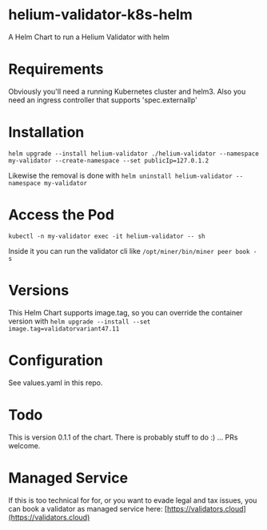 # helium-validator-k8s-helm
A Helm Chart to run a Helium Validator with helm

# Requirements
Obviously you'll need a running Kubernetes cluster and helm3.
Also you need an ingress controller that supports 'spec.externalIp' 

# Installation
```helm upgrade --install helium-validator ./helium-validator --namespace my-validator --create-namespace --set publicIp=127.0.1.2```

Likewise the removal is done with
```helm uninstall helium-validator --namespace my-validator``` 

# Access the Pod
```kubectl -n my-validator exec -it helium-validator -- sh```

Inside it you can run the validator cli like
```/opt/miner/bin/miner peer book -s```

# Versions
This Helm Chart supports image.tag, so you can override the container version with
```helm upgrade --install --set image.tag=validatorvariant47.11```

# Configuration
See values.yaml in this repo.

# Todo
This is version 0.1.1 of the chart. There is probably stuff to do :) ... PRs welcome.
 
# Managed Service
If this is too technical for for, or you want to evade legal and tax issues, you can book a validator as managed service here:
[https://validators.cloud](https://validators.cloud)
